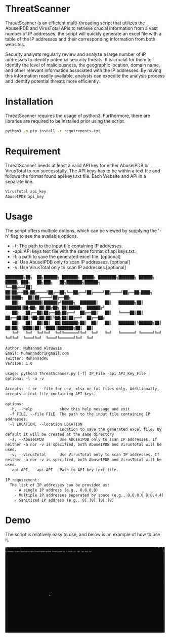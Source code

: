 # ThreatScanner

ThreatScanner is an efficient multi-threading script that utilizes the AbuseIPDB and VirusTotal APIs to retrieve crucial information from a vast number of IP addresses. the script will quickly generate an excel file with a table of the IP addresses and their corresponding information from both websites.

Security analysts regularly review and analyze a large number of IP addresses to identify potential security threats. It is crucial for them to identify the level of maliciousness, the geographic location, domain name, and other relevant information associated with the IP addresses. By having this information readily available, analysts can expedite the analysis process and identify potential threats more efficiently.

# Installation

ThreatScanner requires the usage of python3. Furthermore, there are libraries are required to be installed prior using the script. 
```bash
python3 -m pip install -r requirements.txt
```
# Requirement

ThreatScanner needs at least a valid API key for either AbuseIPDB or VirusTotal to run successfully. The API keys has to be within a text file and follows the format found api keys.txt file. Each Website and API in a separate line. 

```
VirusTotal api_key 
AbuseIPDB api_key
```
# Usage
The script offers multiple options, which can be viewed by supplying the '-h' flag to see the available options.
 * -f: The path to the input file containing IP addresses.
 * -api: API keys text file with the same format of api keys.txt.
 * -l: a path to save the generated excel file. [optional]
 * -a: Use AbuseIPDB only to scan IP addresses. [optional]
 * -v: Use VirusTotal only to scan IP addresses.[optional]
 
```
████████╗██╗  ██╗██████╗ ███████╗ █████╗ ████████╗███████╗ ██████╗ █████╗ ███╗   ██╗███╗   ██╗███████╗██████╗ 
╚══██╔══╝██║  ██║██╔══██╗██╔════╝██╔══██╗╚══██╔══╝██╔════╝██╔════╝██╔══██╗████╗  ██║████╗  ██║██╔════╝██╔══██╗
   ██║   ███████║██████╔╝█████╗  ███████║   ██║   ███████╗██║     ███████║██╔██╗ ██║██╔██╗ ██║█████╗  ██████╔╝
   ██║   ██╔══██║██╔══██╗██╔══╝  ██╔══██║   ██║   ╚════██║██║     ██╔══██║██║╚██╗██║██║╚██╗██║██╔══╝  ██╔══██╗
   ██║   ██║  ██║██║  ██║███████╗██║  ██║   ██║   ███████║╚██████╗██║  ██║██║ ╚████║██║ ╚████║███████╗██║  ██║
   ╚═╝   ╚═╝  ╚═╝╚═╝  ╚═╝╚══════╝╚═╝  ╚═╝   ╚═╝   ╚══════╝ ╚═════╝╚═╝  ╚═╝╚═╝  ╚═══╝╚═╝  ╚═══╝╚══════╝╚═╝  ╚═╝

Author: Muhannad Alruwais
Email: Muhannadbr1@gmail.com
Twitter: MuhannadRu
Version: 1.0  

usage: python3 ThreatScanner.py [-f] IP_File -api API_Key_File | optional -l -a -v  

Accepts: -f or --file for csv, xlsx or txt files only. Additionally, accepts a text file containing API keys.

options:
  -h, --help            show this help message and exit
  -f FILE, --file FILE  The path to the input file containing IP addresses. 
  -l LOCATION, --location LOCATION
                        Location to save the generated excel file. By default it will be created at the same directory
  -a, --AbuseIPDB       Use AbuseIPDB only to scan IP addresses. If neither -a nor -v is specified, both AbuseIPDB and VirusTotal will be used.
  -v, --VirusTotal      Use VirusTotal only to scan IP addresses. If neither -a nor -v is specified, both AbuseIPDB and VirusTotal will be used.
  -api API, --api API   Path to API key text file.

IP requirement:
  The list of IP addresses can be provided as:
    - A single IP address (e.g., 8.8.8.8)
    - Multiple IP addresses separated by space (e.g., 8.8.8.8 8.8.4.4)
    - Sanitized IP address (e.g., 8[.]8[.]8[.]8)
```
# Demo

The script is relatively easy to use, and below is an example of how to use it.

![Alt Text](https://github.com/0xMuhannad/ThreatScanner/blob/main/ThreatScanner.gif)
